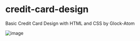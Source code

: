 # credit-card-design
Basic Credit Card Design with HTML and CSS by Glock-Atom

![image](https://user-images.githubusercontent.com/58397806/121397255-74dcdf00-c954-11eb-8f71-6634ef4a61fe.png)




